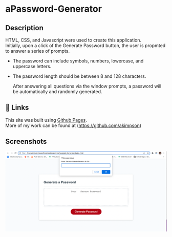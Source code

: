 # aPassword-Generator

## Description

HTML, CSS, and Javascript were used to create this application. <br>
Initially, upon a click of the Generate Password button, the user is propmted to answer a series of prompts.

- The password can include symbols, numbers, lowercase, and uppercase letters.
- The password length should be between 8 and 128 characters.

  After answering all questions via the window prompts, a password will be automatically and randomly generated.

## 🔗 Links

This site was built using [Github Pages](https://akimpson.github.io/aPassword-Generator/). <br>
More of my work can be found at (https://github.com/akimpson)

## Screenshots

![aPassword-Generator](./images/aPassword-Generator%20Screenshot.png)
